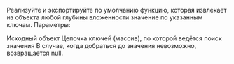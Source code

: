 Реализуйте и экспортируйте по умолчанию функцию, которая извлекает из объекта любой глубины вложенности значение по указанным ключам. Параметры:

Исходный объект
Цепочка ключей (массив), по которой ведётся поиск значения
В случае, когда добраться до значения невозможно, возвращается null.